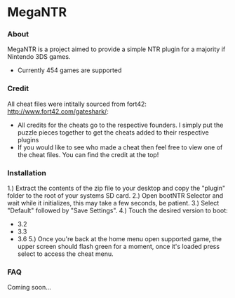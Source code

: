 # MegaNTR

### About
MegaNTR is a project aimed to provide a simple NTR plugin for a majority if Nintendo 3DS games.

  - Currently 454 games are supported

### Credit

All cheat files were intitally sourced from fort42: http://www.fort42.com/gateshark/:
  - All credits for the cheats go to the respective founders. I simply put the puzzle pieces together to get the cheats added to their respective plugins
  - If you would like to see who made a cheat then feel free to view one of the cheat files. You can find the credit at the top!

### Installation

1.) Extract the contents of the zip file to your desktop and copy the "plugin" folder to the root of your systems SD card.
2.) Open bootNTR Selector and wait while it initializes, this may take a few seconds, be patient. 
3.) Select "Default" followed by "Save Settings".
4.) Touch the desired version to boot:
 - 3.2
 - 3.3
 - 3.6
5.) Once you're back at the home menu open supported game, the upper screen should flash green for a moment, once it's loaded press select to access the cheat menu.

### FAQ
Coming soon...
